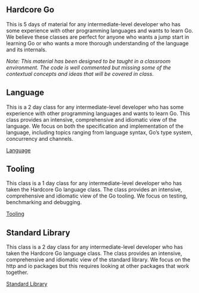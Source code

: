 ## Hardcore Go
This is 5 days of material for any intermediate-level developer who has some experience with other programming languages and wants to learn Go. We believe these classes are perfect for anyone who wants a jump start in learning Go or who wants a more thorough understanding of the language and its internals.

*Note: This material has been designed to be taught in a classroom environment. The code is well commented but missing some of the contextual concepts and ideas that will be covered in class.*

## Language
This is a 2 day class for any intermediate-level developer who has some experience with other programming languages and wants to learn Go. This class provides an intensive, comprehensive and idiomatic view of the language. We focus on both the specification and implementation of the language, including topics ranging from language syntax, Go’s type system, concurrency and channels.

[Language](language/README.md)

## Tooling
This class is a 1 day class for any intermediate-level developer who has taken the Hardcore Go language class. The class provides an intensive, comprehensive and idiomatic view of the Go tooling. We focus on testing, benchmarking and debugging.

[Tooling](tooling/README.md)

## Standard Library
This class is a 2 day class for any intermediate-level developer who has taken the Hardcore Go language class. The class provides an intensive, comprehensive and idiomatic view of the standard library. We focus on the http and io packages but this requires looking at other packages that work together.

[Standard Library](stdlib/README.md)
